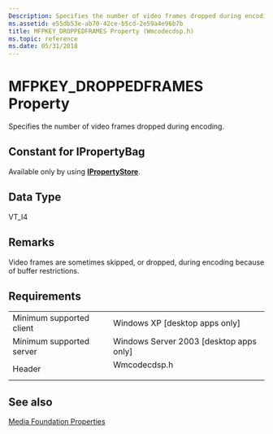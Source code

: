```yaml
---
Description: Specifies the number of video frames dropped during encoding.
ms.assetid: e55db53e-ab70-42ce-b5cd-2e59a4e96b7b
title: MFPKEY_DROPPEDFRAMES Property (Wmcodecdsp.h)
ms.topic: reference
ms.date: 05/31/2018
---
```


# MFPKEY\_DROPPEDFRAMES Property

Specifies the number of video frames dropped during encoding.

## Constant for IPropertyBag

Available only by using [**IPropertyStore**](/windows/win32/api/propsys/nn-propsys-ipropertystore).

## Data Type

VT\_I4

## Remarks

Video frames are sometimes skipped, or dropped, during encoding because of buffer restrictions.

## Requirements



|                                     |                                                                                         |
|-------------------------------------|-----------------------------------------------------------------------------------------|
| Minimum supported client<br/> | Windows XP \[desktop apps only\]<br/>                                             |
| Minimum supported server<br/> | Windows Server 2003 \[desktop apps only\]<br/>                                    |
| Header<br/>                   | <dl> <dt>Wmcodecdsp.h</dt> </dl> |



## See also

<dl> <dt>

[Media Foundation Properties](media-foundation-properties.md)
</dt> </dl>

 

 